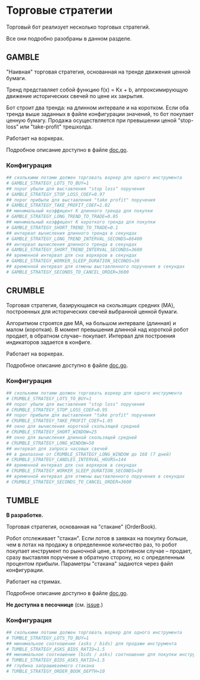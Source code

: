 # Торговые стратегии

Торговый бот реализует несколько торговых стратегий.

Все они подробно разобраны в данном разделе.

## GAMBLE

"Наивная" торговая стратегия, основанная на тренде движения ценной бумаги.

Тренд представляет собой функцию f(x) = Kx + b, аппроксимирующую движение
исторических свечей по цене их закрытия.

Бот строит два тренда: на длинном интервале и на коротком. Если оба тренда выше
заданных в файле конфигурации значений, то бот покупает ценную бумагу. Продажа
осуществляется при превышении ценой "stop-loss" или "take-profit" трешхолда. 

Работает на воркерах.

Подробное описание доступно в файле 
[doc.go](https://github.com/elkopass/BITA/blob/main/internal/trade/strategy/gamble/doc.go).

### Конфигурация

```bash
## сколькими лотами должен торговать воркер для одного инструмента
# GAMBLE_STRATEGY_LOTS_TO_BUY=1
## порог убыли для выставления "stop loss" поручения
# GAMBLE_STRATEGY_STOP_LOSS_COEF=0.97
## порог прибыли для выставления "take profit" поручения
# GAMBLE_STRATEGY_TAKE_PROFIT_COEF=1.02
## минимальный коэффицент K длинного тренда для покупки
# GAMBLE_STRATEGY_LONG_TREND_TO_TRADE=0.05
## минимальный коэффицент K короткого тренда для покупки
# GAMBLE_STRATEGY_SHORT_TREND_TO_TRADE=0.1
## интервал вычисления длинного тренда в секундах
# GAMBLE_STRATEGY_LONG_TREND_INTERVAL_SECONDS=86400
## интервал вычисления длинного тренда в секундах
# GAMBLE_STRATEGY_SHORT_TREND_INTERVAL_SECONDS=3600
## временной интервал для сна воркеров в секундах
# GAMBLE_STRATEGY_WORKER_SLEEP_DURATION_SECONDS=30
## временной интервал для отмены выставленного поручения в секундах
# GAMBLE_STRATEGY_SECONDS_TO_CANCEL_ORDER=3600
```

## CRUMBLE

Торговая стратегия, базирующаяся на скользящих средних (MA), построенных 
для исторических свечей выбранной ценной бумаги.

Алгоритмом строятся две MA, на большом интервале (длинная) и малом (короткая). 
В момент превышения длинной над короткой робот продает, в обратном случае– покупает.
Интервал для построения индикаторов задается в конфиге.

Работает на воркерах.

Подробное описание доступно в файле 
[doc.go](https://github.com/elkopass/BITA/blob/main/internal/trade/strategy/crumble/doc.go).

### Конфигурация

```bash
## сколькими лотами должен торговать воркер для одного инструмента
# CRUMBLE_STRATEGY_LOTS_TO_BUY=1
## порог убыли для выставления "stop loss" поручения
# CRUMBLE_STRATEGY_STOP_LOSS_COEF=0.95
## порог прибыли для выставления "take profit" поручения
# CRUMBLE_STRATEGY_TAKE_PROFIT_COEF=1.05
## окно для вычисления короткой скользящей средней
# CRUMBLE_STRATEGY_SHORT_WINDOW=25
## окно для вычисления длинной скользящей средней
# CRUMBLE_STRATEGY_LONG_WINDOW=50
## интервал для запроса часовых свечей 
## в диапазоне от CRUMBLE_STRATEGY_LONG_WINDOW до 168 (7 дней)
# CRUMBLE_STRATEGY_CANDLES_INTERVAL_HOURS=144
## временной интервал для сна воркеров в секундах
# CRUMBLE_STRATEGY_WORKER_SLEEP_DURATION_SECONDS=30
## временной интервал для отмены выставленного поручения в секундах
# CRUMBLE_STRATEGY_SECONDS_TO_CANCEL_ORDER=3600
```

## TUMBLE

**В разработке.**

Торговая стратегия, основанная на "стакане" (OrderBook).

Робот отслеживает "стакан". Если лотов в заявках на покупку больше, 
чем в лотах на продажу в определенное количество раз, то робот покупает 
инструмент по рыночной цене, в противном случае – продает, 
сразу выставляя поручение в обратную сторону, но с определенным процентом 
прибыли. Параметры "стакана" задаются через файл конфигурации.

Работает на стримах.

Подробное описание доступно в файле 
[doc.go](https://github.com/elkopass/BITA/blob/main/internal/trade/strategy/tumble/doc.go).

**Не доступна в песочнице** (см. 
[issue](https://github.com/Tinkoff/investAPI/issues/176).)

### Конфигурация

```bash
## сколькими лотами должен торговать воркер для одного инструмента
# TUMBLE_STRATEGY_LOTS_TO_BUY=1
## минимальное соотношение (asks / bids) для продажи инструмента
# TUMBLE_STRATEGY_ASKS_BIDS_RATIO=1.5
## минимальное соотношение (bids / asks) соотношение для покупки инструмента
# TUMBLE_STRATEGY_BIDS_ASKS_RATIO=1.5
## глубина запрашиваемого стакана
# TUMBLE_STRATEGY_ORDER_BOOK_DEPTH=10
```
